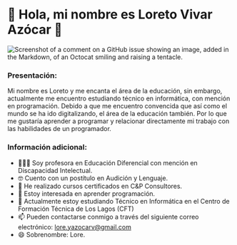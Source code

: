 # 👋 Hola, mi nombre es Loreto Vivar Azócar 🌱   
![Screenshot of a comment on a GitHub issue showing an image, added in the Markdown, of an Octocat smiling and raising a tentacle.](https://www.google.com/search?q=gif+de+un+programador+ia&sca_esv=fed5526273367317&udm=2&biw=1440&bih=778&sxsrf=ADLYWIK9ZDpn2nCj-_4YsPzAGqv-s2A2uQ%3A1734403440984&ei=cOVgZ9ffO-7I1sQP6M3agQo&ved=0ahUKEwjX1_yn5K2KAxVupJUCHeimNqAQ4dUDCBE&uact=5&oq=gif+de+un+programador+ia&gs_lp=EgNpbWciGGdpZiBkZSB1biBwcm9ncmFtYWRvciBpYUi-BlDiAVjTBHABeACQAQCYAUigAdUBqgEBM7gBA8gBAPgBAZgCAKACAJgDAIgGAZIHAKAHhwE&sclient=img#imgrc=A72YWyMP0lprsM&imgdii=MfAAK_YF2VEfjM)

### Presentación:
Mi nombre es Loreto y me encanta el área de la educación, sin embargo, actualmente me encuentro estudiando técnico en informática,  con mención en programación. Debido a que me encuentro convencida que así como el mundo se ha ido digitalizando, el área de la educación también. Por lo que me gustaría aprender a programar y relacionar directamente mi trabajo con las habilidades de un programador.

### Información adicional:
- 👩🏽‍🏫 Soy profesora en Educación Diferencial con mención en Discapacidad Intelectual.
- 🤓 Cuento con un postítulo en Audición y Lenguaje.
- 🧐 He realizado cursos certificados en C&P Consultores.
- 👀 Estoy interesada en aprender programación.
- 🌱 Actualmente estoy estudiando Técnico en Informática en el Centro de Formación Técnica de Los Lagos (CFT)
- 📫 Pueden contactarse conmigo a través del siguiente correo electrónico: lore.yazocarv@gmail.com
- 😄 Sobrenombre: Lore.


<!---
Loreto-Vivar/Loreto-Vivar is a ✨ special ✨ repository because its `README.md` (this file) appears on your GitHub profile.
You can click the Preview link to take a look at your changes.
--->
